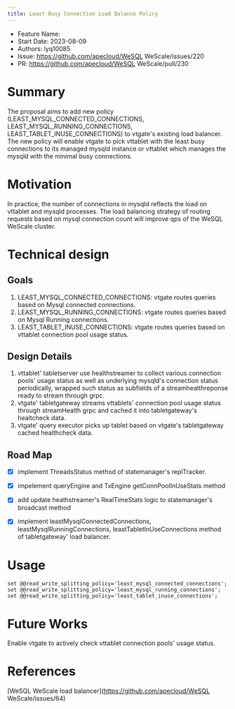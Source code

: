 ```yaml
---
title: Least Busy Connection Load Balance Policy
---
```


- Feature Name:
- Start Date: 2023-08-09
- Authors: lyq10085
- Issue: https://github.com/apecloud/WeSQL WeScale/issues/220
- PR: https://github.com/apecloud/WeSQL WeScale/pull/230

# Summary

The proposal aims to add new policy (LEAST_MYSQL_CONNECTED_CONNECTIONS, LEAST_MYSQL_RUNNING_CONNECTIONS, LEAST_TABLET_INUSE_CONNECTIONS) to vtgate's existing load balancer. The new policy will enable vtgate to pick vttablet with the least busy connections to its managed mysqld instance or vttablet which manages the mysqld with the minimal busy connections.

# Motivation

In practice, the number of connections in mysqld reflects the load on vttablet and mysqld processes. The load balancing strategy of routing requests based on mysql connection count will improve qps of the WeSQL WeScale cluster.

# Technical design

## Goals

1. LEAST_MYSQL_CONNECTED_CONNECTIONS: vtgate routes queries based on Mysql connected connections.
2. LEAST_MYSQL_RUNNING_CONNECTIONS: vtgate routes queries based on Mysql Running connections.
3. LEAST_TABLET_INUSE_CONNECTIONS: vtgate routes queries based on vttablet connection pool usage status.

## Design Details

1. vttablet' tabletserver use healthstreamer to collect various connection pools' usage status as well as underlying mysqld's connection status periodically, wrapped such status as subfields of a streamhealthreponse ready to stream through grpc. 
2. vtgate' tabletgateway streams vttablets' connection pool usage status through streamHealth grpc and cached it into tabletgateway's healtcheck data.
3. vtgate' query executor picks up tablet based on vtgate's tabletgateway cached healthcheck data.

## Road Map

- [x] implement ThreadsStatus method of statemanager's replTracker.

- [x] impelement queryEngine and TxEngine getConnPoolInUseStats method 

- [x] add update heathstreamer's RealTimeStats logic to statemanager's broadcast method

- [x] implement leastMysqlConnectedConnections, leastMysqlRunningConnections, leastTabletInUseConnections method of tabletgateway' load balancer.

# Usage

```MySQL
set @@read_write_splitting_policy='least_mysql_connected_connections';
set @@read_write_splitting_policy='least_mysql_running_connections';
set @@read_write_splitting_policy='least_tablet_inuse_connections';
```

# Future Works

Enable vtgate to actively check vttablet connection pools' usage status.

# References

[WeSQL WeScale load balancer](https://github.com/apecloud/WeSQL WeScale/issues/64)